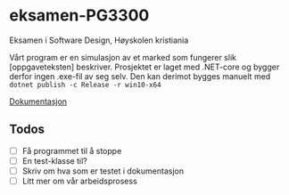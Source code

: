 # eksamen-PG3300
Eksamen i Software Design, Høyskolen kristiania


Vårt program er en simulasjon av et marked som fungerer slik [oppgaveteksten] beskriver. 
Prosjektet er laget med .NET-core og bygger derfor ingen .exe-fil av seg selv. 
Den kan derimot bygges manuelt med `dotnet publish -c Release -r win10-x64` 

[Dokumentasjon](./documentation/documentation.pdf)

## Todos 
- [ ] Få programmet til å stoppe 
- [ ] En test-klasse til? 
- [ ] Skriv om hva som er testet i dokumentasjon 
- [ ] Litt mer om vår arbeidsprosess